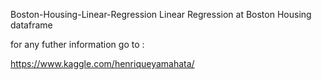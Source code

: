 Boston-Housing-Linear-Regression
Linear Regression at Boston Housing dataframe

for any futher information go to :

https://www.kaggle.com/henriqueyamahata/
